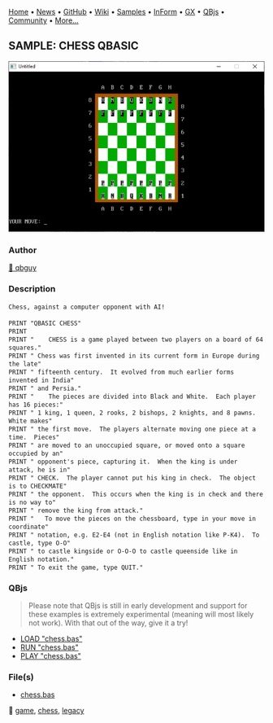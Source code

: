 [Home](https://qb64.com) • [News](../../news.md) • [GitHub](https://github.com/QB64Official/qb64) • [Wiki](wiki.md) • [Samples](../../samples.md) • [InForm](../../inform.md) • [GX](../../gx.md) • [QBjs](../../qbjs.md) • [Community](../../community.md) • [More...](../../more.md)

## SAMPLE: CHESS QBASIC

![screenshot.png](img/screenshot.png)

### Author

[🐝 qbguy](../qbguy.md) 

### Description

```text
Chess, against a computer opponent with AI!

PRINT "QBASIC CHESS"
PRINT
PRINT "    CHESS is a game played between two players on a board of 64 squares."
PRINT " Chess was first invented in its current form in Europe during the late"
PRINT " fifteenth century.  It evolved from much earlier forms invented in India"
PRINT " and Persia."
PRINT "    The pieces are divided into Black and White.  Each player has 16 pieces:"
PRINT " 1 king, 1 queen, 2 rooks, 2 bishops, 2 knights, and 8 pawns.  White makes"
PRINT " the first move.  The players alternate moving one piece at a time.  Pieces"
PRINT " are moved to an unoccupied square, or moved onto a square occupied by an"
PRINT " opponent's piece, capturing it.  When the king is under attack, he is in"
PRINT " CHECK.  The player cannot put his king in check.  The object is to CHECKMATE"
PRINT " the opponent.  This occurs when the king is in check and there is no way to"
PRINT " remove the king from attack."
PRINT "   To move the pieces on the chessboard, type in your move in coordinate"
PRINT " notation, e.g. E2-E4 (not in English notation like P-K4).  To castle, type O-O"
PRINT " to castle kingside or O-O-O to castle queenside like in English notation."
PRINT " To exit the game, type QUIT."
```

### QBjs

> Please note that QBjs is still in early development and support for these examples is extremely experimental (meaning will most likely not work). With that out of the way, give it a try!

* [LOAD "chess.bas"](https://qbjs.org/index.html?src=https://qb64.com/samples/chess-qbasic/src/chess.bas)
* [RUN "chess.bas"](https://qbjs.org/index.html?mode=auto&src=https://qb64.com/samples/chess-qbasic/src/chess.bas)
* [PLAY "chess.bas"](https://qbjs.org/index.html?mode=play&src=https://qb64.com/samples/chess-qbasic/src/chess.bas)

### File(s)

* [chess.bas](src/chess.bas)

🔗 [game](../game.md), [chess](../chess.md), [legacy](../legacy.md)
